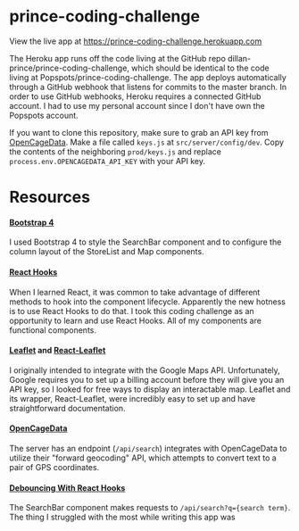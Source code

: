 # prince-coding-challenge

View the live app at https://prince-coding-challenge.herokuapp.com

The Heroku app runs off the code living at the GitHub repo dillan-prince/prince-coding-challenge, which should be identical to the code living at Popspots/prince-coding-challenge. The app deploys automatically through a GitHub webhook that listens for commits to the master branch. In order to use GitHub webhooks, Heroku requires a connected GitHub account. I had to use my personal account since I don't have own the Popspots account.

If you want to clone this repository, make sure to grab an API key from [OpenCageData](https://opencagedata.com/). Make a file called `keys.js` at `src/server/config/dev`. Copy the contents of the neighboring `prod/keys.js` and replace `process.env.OPENCAGEDATA_API_KEY` with your API key.

# Resources

#### [Bootstrap 4](https://getbootstrap.com/docs/4.0/getting-started/introduction/)

I used Bootstrap 4 to style the SearchBar component and to configure the column layout of the StoreList and Map components.

#### [React Hooks](https://reactjs.org/docs/hooks-intro.html)

When I learned React, it was common to take advantage of different methods to hook into the component lifecycle. Apparently the new hotness is to use React Hooks to do that. I took this coding challenge as an opportunity to learn and use React Hooks. All of my components are functional components.

#### [Leaflet](https://leafletjs.com/) and [React-Leaflet](https://react-leaflet.js.org/en/)

I originally intended to integrate with the Google Maps API. Unfortunately, Google requires you to set up a billing account before they will give you an API key, so I looked for free ways to display an interactable map. Leaflet and its wrapper, React-Leaflet, were incredibly easy to set up and have straightforward documentation.

#### [OpenCageData](https://opencagedata.com/)

The server has an endpoint (`/api/search`) integrates with OpenCageData to utilize their "forward geocoding" API, which attempts to convert text to a pair of GPS coordinates.

#### [Debouncing With React Hooks](https://dev.to/gabe_ragland/debouncing-with-react-hooks-jci)

The SearchBar component makes requests to `/api/search?q={search term}`. The thing I struggled with the most while writing this app was
